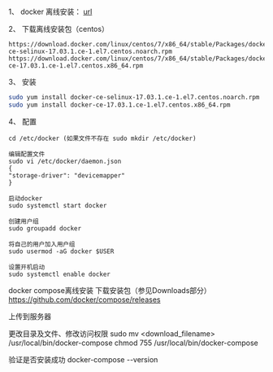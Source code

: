 ### 

1、 docker 离线安装：
[url](https://download.docker.com/linux/centos/7/x86_64/stable/Packages/)
 
2、 下载离线安装包（centos）
```text
https://download.docker.com/linux/centos/7/x86_64/stable/Packages/docker-ce-selinux-17.03.1.ce-1.el7.centos.noarch.rpm
https://download.docker.com/linux/centos/7/x86_64/stable/Packages/docker-ce-17.03.1.ce-1.el7.centos.x86_64.rpm
``` 
3、 安装
```sh
sudo yum install docker-ce-selinux-17.03.1.ce-1.el7.centos.noarch.rpm
sudo yum install docker-ce-17.03.1.ce-1.el7.centos.x86_64.rpm
``` 
4、 配置
```text
cd /etc/docker (如果文件不存在 sudo mkdir /etc/docker)
 
编辑配置文件
sudo vi /etc/docker/daemon.json
{
"storage-driver": "devicemapper"
}
 
启动docker
sudo systemctl start docker
 
创建用户组
sudo groupadd docker
 
将自己的用户加入用户组
sudo usermod -aG docker $USER
 
设置开机启动
sudo systemctl enable docker
``` 
docker compose离线安装
下载安装包（参见Downloads部分）
https://github.com/docker/compose/releases
 
上传到服务器
 
更改目录及文件、修改访问权限
sudo mv <download_filename> /usr/local/bin/docker-compose
chmod 755 /usr/local/bin/docker-compose
 
验证是否安装成功
docker-compose --version
